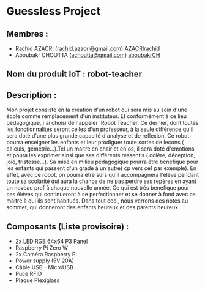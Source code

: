 # Guessless Project

## Membres :
* Rachid AZACRI (rachid.azacri@gmail.com) [AZACRIrachid](https://github.com/MaherLRS "MaherLRS")
* Aboubakr CHOUTTA (achoutta@gmail.com)  [aboubakrCH](https://github.com/aboubakrCH "aboubakrCH")


## Nom du produit IoT : robot-teacher


## Description :

Mon projet consiste en la création d'un robot qui sera mis au sein d'une école comme remplacement d'un instituteur. Et conformément à ce lieu pédagogique, j'ai choisi de l'appeler :Robot Teacher. Ce dernier, dont toutes les fonctionnalités seront celles d'un professeur, à la seule différence qu'il sera doté d'une plus grande capacité d'analyse et de reflexion. Ce robot pourra enseigner les enfants et leur prodiguer toute sortes de leçons ( calculs, gémétrie...).Tel un maitre en chair et en os, il sera doté d'émotions et poura les exprimer ainsi que ses différents ressentis ( colére, déception, joie, tristesse...). Sa mise en milieu pédagogique pourra être bénefique pour les enfants qui passent d'un grade à un autre( cp vers ce1 par exemple). En effet, avec ce robot, on pourra être sûrs qu'il accompagnera l'élève pendant toute sa scolarité qui aura la chance de ne pas perdre ses repères en ayant un noveau prof à chaque nouvelle année. Ce qui est trés benefique pour ces éléves qui continueront à se perfectionner et se donner à fond avec ce maitre à qui ils sont habitués. Dans tout ceci, nous verrons des notes au sommet, qui donneront des enfants heureux et des parents heureux.


## Composants (Liste provisoire) :
* 2x LED RGB 64x64 P3 Panel
* Raspberry Pi Zero W
* 2x Caméra Raspberry Pi
* Power supply (5V 20A)
* Câble USB - MicroUSB
* Puce RFID
* Plaque Plexiglass
